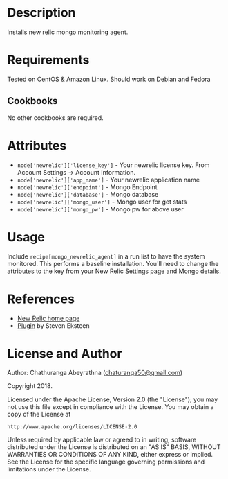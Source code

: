 Description
===========

Installs new relic mongo monitoring agent.

Requirements
============

Tested on CentOS & Amazon Linux. Should work on Debian and Fedora

Cookbooks
---------

No other cookbooks are required.

Attributes
==========

* `node['newrelic']['license_key']` - Your newrelic license key. From Account Settings -> Account Information.
* `node['newrelic']['app_name']` - Your newrelic application name
* `node['newrelic']['endpoint']` - Mongo Endpoint
* `node['newrelic']['database']` - Mongo database
* `node['newrelic']['mongo_user']` - Mongo user for get stats
* `node['newrelic']['mongo_pw']` - Mongo pw for above user

Usage
=====

Include `recipe[mongo_newrelic_agent]` in a run list to have the system monitored. This performs a baseline installation. You'll need to change the attributes to the key from your New Relic Settings page and Mongo details.

References
==========

* [New Relic home page](http://newrelic.com/)
* [Plugin](https://github.com/eksoverzero/newrelic_mongodb_agent/) by Steven Eksteen

License and Author
==================

Author: Chathuranga Abeyrathna (<chaturanga50@gmail.com>)

Copyright 2018.

Licensed under the Apache License, Version 2.0 (the "License");
you may not use this file except in compliance with the License.
You may obtain a copy of the License at

    http://www.apache.org/licenses/LICENSE-2.0

Unless required by applicable law or agreed to in writing, software
distributed under the License is distributed on an "AS IS" BASIS,
WITHOUT WARRANTIES OR CONDITIONS OF ANY KIND, either express or implied.
See the License for the specific language governing permissions and
limitations under the License.
